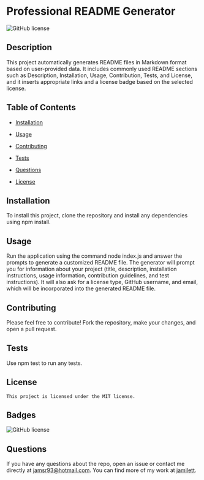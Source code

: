 # Professional README Generator
  ![GitHub license](https://img.shields.io/badge/license-MIT-blue.svg)
  
  ## Description
  This project automatically generates README files in Markdown format based on user-provided data. It includes commonly used README sections such as Description, Installation, Usage, Contribution, Tests, and License, and it inserts appropriate links and a license badge based on the selected license.

  ## Table of Contents
  * [Installation](#installation)
  * [Usage](#usage)
  * [Contributing](#contributing)
  * [Tests](#tests)
  * [Questions](#questions)
  
  * [License](#license)


  ## Installation
  To install this project, clone the repository and install any dependencies using npm install.

  ## Usage
  Run the application using the command node index.js and answer the prompts to generate a customized README file. The generator will prompt you for information about your project (title, description, installation instructions, usage information, contribution guidelines, and test instructions). It will also ask for a license type, GitHub username, and email, which will be incorporated into the generated README file.

  ## Contributing
  Please feel free to contribute! Fork the repository, make your changes, and open a pull request.

  ## Tests
  Use npm test to run any tests.

  ## License 
    This project is licensed under the MIT license.

  ## Badges
  ![GitHub license](https://img.shields.io/badge/license-MIT-blue.svg)

  ## Questions
  If you have any questions about the repo, open an issue or contact me directly at jamsr93@hotmail.com. You can find more of my work at [jamilett](https://github.com/jamilett).
